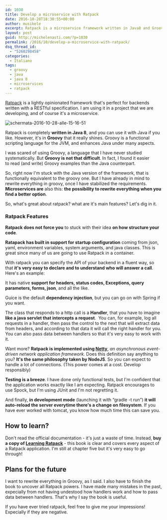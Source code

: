 ```yaml
---
id: 1030
title: Develop a microservice with Ratpack
date: 2016-10-28T18:30:55+00:00
author: musikele
excerpt: Ratpack is a microservice framework written in Java8 and Groovy. It really helps to write applications with complex requirements.
layout: post
guid: http://michelenasti.com/?p=1030
permalink: /2016/10/develop-a-microservice-with-ratpack/
dsq_thread_id:
  - "5260298458"
categories:
  - Italiano
tags:
  - groovy
  - java
  - java 8
  - microservices
  - ratpack
---
```

[Ratpack](https://ratpack.io) is a lightly opinionated framework that's perfect for backends written with a RESTful specification. I am using it in a project that we are developing, and of course it's a microservice.

<img class="wp-image-1122 aligncenter" src="https://i1.wp.com/michelenasti.com/wp-content/uploads/2016/10/Schermata-2016-10-28-alle-15.16.51.png?resize=551%2C205" alt="schermata-2016-10-28-alle-15-16-51" srcset="https://i1.wp.com/michelenasti.com/wp-content/uploads/2016/10/Schermata-2016-10-28-alle-15.16.51.png?w=551 551w, https://i1.wp.com/michelenasti.com/wp-content/uploads/2016/10/Schermata-2016-10-28-alle-15.16.51.png?resize=300%2C112 300w" sizes="(max-width: 551px) 100vw, 551px" data-recalc-dims="1" />

Ratpack is completely **written in Java 8**, and you can use it with Java if you like. However, it's in **Groovy** that it really shines. Groovy is a functional scripting language for the JVM, and enhances Java under many aspects.

I was scared of using Groovy, a language that I have never studied systematically. But **Groovy is not that difficult**. In fact, I found it easier to read (and write) Groovy examples than the Java counterpart.

So, right now I'm stuck with the Java version of the framework, that is functionally equivalent to the groovy one. But I have already in mind to rewrite everything in groovy, once I have stabilized the requirements. **Microservices are** also this: **the possibility to rewrite everything when you find a better option**.

So, what's great about ratpack? what are it's main features? Let's dig in it.

### Ratpack Features

**Ratpack** **does not force you** to stuck with their idea **on how structure your code**.

**Ratapack has built in support for startup configuration** coming from json, yaml, environment variables, system arguments, and java classes. This is great since many of us are going to use Ratpack in a container.

With ratpack you can specify the API of your backend in a fluent way, so that **it's very easy to declare and to understand who will answer a call**. Here's an example:

<div class="gist-oembed" data-gist="musikele/0a32762eddc82d1de801e66029dcdb07.json">
</div>

It has native **support for headers, status codes, Exceptions, query parameters, forms, json**, and all the like.

Guice is the default **dependency injection**, but you can go on with Spring if you want.

The class that responds to a http call is a **Handler**, that you have to imagine **like a java servlet that intercepts a request**.  You can, for example, log all requests in a handler, then pass the control to the next that will extract data from headers, and according to that data it will call the right handler for you. You can also pass data between handlers so that it's very easy to work with it.

Want more? **Ratpack is implemented using [Netty](http://netty.io)**, <span class="s1"><i>an asynchronous event-driven network application framework. </i>Does this definition say anything to you? <strong>It's the same philosophy taken by NodeJS</strong>. So you can expect to handle a lot of connections. (This power comes at a cost. Develop responsibly)</span>

**Testing is a breeze**. I have done only functional tests, but I'm confident that the application works exactly like I am expecting. Ratpack encourages to use Spock, but I'm using JUnit and I'm not regretting it.

And finally, **in development mode** (launching it with &#8220;gradle -t run&#8221;) **it will auto-reload the server everytime there's a change on filesystem**. If you have ever worked with tomcat, you know how much time this can save you.

## How to learn?

Don't read the official documentation - it's just a waste of time. Instead, **buy a copy of [Learning Ratpack](http://shop.oreilly.com/product/0636920037545.do)** - this book is clear and covers every aspect of a Ratpack application. I'm still at chapter five but it's very easy to go through!

## Plans for the future

I want to rewrite everything in Groovy, as I said. I also have to finish the book to uncover all Ratpack powers. I have made many mistakes in the past, expecially from not having undestood how handlers work and how to pass data between handlers. That's why I say the book is useful.

If you have ever tried ratpack, feel free to give me your impressions! Expecially if they are negative.